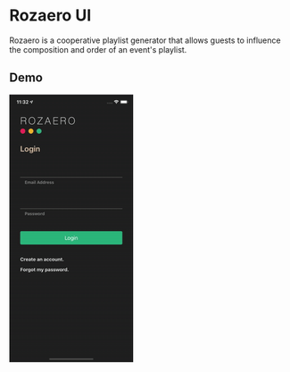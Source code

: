 # Rozaero UI

Rozaero is a cooperative playlist generator that allows guests to influence the composition and order of an event's playlist.

## Demo

![](Rozaero-Demo.gif)
